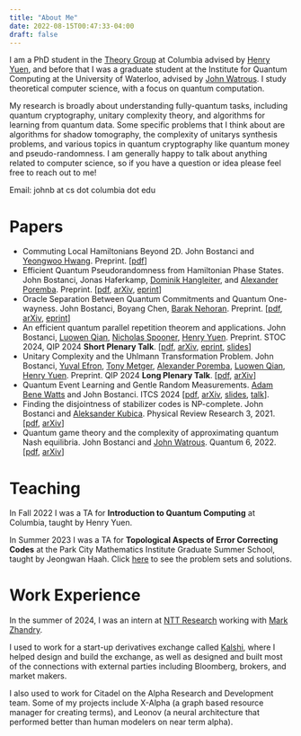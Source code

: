 ```yaml
---
title: "About Me"
date: 2022-08-15T00:47:33-04:00
draft: false
---
```

I am a PhD student in the [Theory Group](https://theory.cs.columbia.edu/) at Columbia advised by [Henry Yuen](https://henryyuen.net/), and before that I was a graduate student at the Institute for Quantum Computing at the University of Waterloo, advised by [John Watrous](https://johnwatrous.com/).  I study theoretical computer science, with a focus on quantum computation.  

My research is broadly about understanding fully-quantum tasks, including quantum cryptography, unitary complexity theory, and algorithms for learning from quantum data. Some specific problems that I think about are algorithms for shadow tomography, the complexity of unitarys synthesis problems, and various topics in quantum cryptography like quantum money and pseudo-randomness. I am generally happy to talk about anything related to computer science, so if you have a question or idea please feel free to reach out to me!

Email: johnb at cs dot columbia dot edu

# Papers

* Commuting Local Hamiltonians Beyond 2D. John Bostanci and [Yeongwoo Hwang](https://hwangy.github.io). Preprint. \[[pdf](/pdfs/papers/commuting_hamiltonians_beyond_2d.pdf)\]
* Efficient Quantum Pseudorandomness from Hamiltonian Phase States. John Bostanci, Jonas Haferkamp, [Dominik Hangleiter](https://dhangleiter.github.io), and [Alexander Poremba](www.mit.edu/~poremba). Preprint. \[[pdf](/pdfs/papers/efficient_quantum_pseudorandomness.pdf), [arXiv](https://arxiv.org/abs/2410.08073), [eprint](https://eprint.iacr.org/2024/1639)\]
* Oracle Separation Between Quantum Commitments and Quantum One-wayness. John Bostanci, Boyang Chen, [Barak Nehoran](https://www.cs.princeton.edu/~bnehoran/).  Preprint. \[[pdf](/pdfs/papers/oracle_separation_between_owsg_and_efi.pdf), [arXiv](https://arxiv.org/abs/2410.03358), [eprint](https://eprint.iacr.org/2024/1568)\] 
* An efficient quantum parallel repetition theorem and applications. John Bostanci, [Luowen Qian](https://qcry.pt), [Nicholas Spooner](https://spooner.cc), [Henry Yuen](https://henryyuen.net). Preprint. STOC 2024, QIP 2024 __Short Plenary Talk__. \[[pdf](/pdfs/papers/efficient_quantum_parallel_repetition.pdf), [arXiv](https://arxiv.org/abs/2311.10681), [eprint](https://eprint.iacr.org/2023/1783), [slides](/pdfs/talks/Efficient_Parallel_Repetition_QIP2024.pdf)\]
* Unitary Complexity and the Uhlmann Transformation Problem. John Bostanci, [Yuval Efron](https://zxrtde.github.io/), [Tony Metger](https://tonymetger.com), [Alexander Poremba](www.mit.edu/~poremba/), [Luowen Qian](https://qcry.pt), [Henry Yuen](https://henryyuen.net). Preprint. QIP 2024 __Long Plenary Talk__. \[[pdf](/pdfs/papers/uhlmann_transformation_problem.pdf), [arXiv](https://arxiv.org/abs/2306.13073)\]
* Quantum Event Learning and Gentle Random Measurements. [Adam Bene Watts](https://www.adambenewatts.ca/) and John Bostanci. ITCS 2024 \[[pdf](/pdfs/papers/quantum_event_learning.pdf), [arXiv](https://arxiv.org/abs/2210.09155), [slides](/pdfs/talks/Quantum_Event_Finding_Gentle_Random_Measurements_ITCS2024.pdf), [talk](https://www.youtube.com/watch?v=6poTVyYrEOs)\].
* Finding the disjointness of stabilizer codes is NP-complete. John Bostanci and [Aleksander Kubica](https://appliedphysics.yale.edu/aleksander-kubica). Physical Review Research 3, 2021. \[[pdf](/pdfs/papers/disjointness_NP_complete.pdf), [arXiv](https://arxiv.org/abs/2108.04738)\]
* Quantum game theory and the complexity of approximating quantum Nash equilibria. John Bostanci and [John Watrous](https://johnwatrous.com/). Quantum 6, 2022. \[[pdf](/pdfs/papers/quantum_game_theory.pdf), [arXiv](https://arxiv.org/abs/2102.00512)\]

# Teaching
In Fall 2022 I was a TA for __Introduction to Quantum Computing__ at Columbia, taught by Henry Yuen.

In Summer 2023 I was a TA for __Topological Aspects of Error Correcting Codes__ at the Park City Mathematics Institute Graduate Summer School, taught by Jeongwan Haah.  Click [here](pcmi) to see the problem sets and solutions.

# Work Experience
In the summer of 2024, I was an intern at [NTT Research](https://ntt-research.com/cis/) working with [Mark Zhandry](https://mzhandry.github.io/).

I used to work for a start-up derivatives exchange called [Kalshi](https://kalshi.com/), where I helped design and build the exchange, as well as designed and built most of the connections with external parties including Bloomberg, brokers, and market makers.   

I also used to work for Citadel on the Alpha Research and Development team.  Some of my projects include X-Alpha (a graph based resource manager for creating terms), and Leonov (a neural architecture that performed better than human modelers on near term alpha).  
